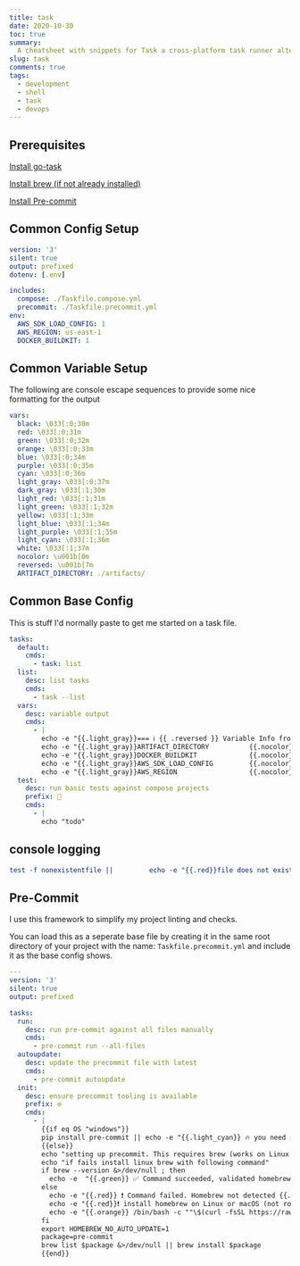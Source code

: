 ```yaml
---
title: task
date: 2020-10-30
toc: true
summary:
  A cheatsheet with snippets for Task a cross-platform task runner alternative to Make.
slug: task
comments: true
tags:
  - development
  - shell
  - task
  - devops
---
```


## Prerequisites

[Install go-task](https://github.com/go-task/task/blob/master/docs/installation.md)

[Install brew (if not already installed)](https://brew.sh/)

[Install Pre-commit](https://pre-commit.com/#install)



## Common Config Setup

````yaml
version: '3'
silent: true
output: prefixed
dotenv: [.env]

includes:
  compose: ./Taskfile.compose.yml
  precommit: ./Taskfile.precommit.yml
env:
  AWS_SDK_LOAD_CONFIG: 1
  AWS_REGION: us-east-1
  DOCKER_BUILDKIT: 1
````



## Common Variable Setup

The following are console escape sequences to provide some nice formatting for the output

```yaml
vars:
  black: \033[:0;30m
  red: \033[:0;31m
  green: \033[:0;32m
  orange: \033[:0;33m
  blue: \033[:0;34m
  purple: \033[:0;35m
  cyan: \033[:0;36m
  light_gray: \033[:0;37m
  dark_gray: \033[:1;30m
  light_red: \033[:1;31m
  light_green: \033[:1;32m
  yellow: \033[:1;33m
  light_blue: \033[:1;34m
  light_purple: \033[:1;35m
  light_cyan: \033[:1;36m
  white: \033[:1;37m
  nocolor: \u001b[0m
  reversed: \u001b[7m
  ARTIFACT_DIRECTORY: ./artifacts/
```

## Common Base Config

This is stuff I'd normally paste to get me started on a task file.

```yaml
tasks:
  default:
    cmds:
      - task: list
  list:
    desc: list tasks
    cmds:
      - task --list
  vars:
    desc: variable output
    cmds:
      - |
        echo -e "{{.light_gray}}=== ℹ {{ .reversed }} Variable Info from Task {{ .nocolor }} === "
        echo -e "{{.light_gray}}ARTIFACT_DIRECTORY          {{.nocolor}}: {{ .orange}}{{ .ARTIFACT_DIRECTORY }} {{ .nocolor }}"
        echo -e "{{.light_gray}}DOCKER_BUILDKIT             {{.nocolor}}: {{ .orange}}{{ .DOCKER_BUILDKIT }} {{ .nocolor }}"
        echo -e "{{.light_gray}}AWS_SDK_LOAD_CONFIG         {{.nocolor}}: {{ .orange}}{{ .AWS_SDK_LOAD_CONFIG }} {{ .nocolor }}"
        echo -e "{{.light_gray}}AWS_REGION                  {{.nocolor}}: {{ .orange}}{{ .AWS_REGION }} {{ .nocolor }}"
  test:
    desc: run basic tests against compose projects
    prefix: 🧪
    cmds:
      - |
        echo "todo"
```

## console logging

```yaml
test -f nonexistentfile ||         echo -e "{{.red}}file does not exist: [{{ .NONEXISTENTFILE }}]  {{.nocolor}}"
```

## Pre-Commit

I use this framework to simplify my project linting and checks.

You can load this as a seperate base file by creating it in the same root directory of your project with the name: `Taskfile.precommit.yml` and include it as the base config shows.

```yaml
---
version: '3'
silent: true
output: prefixed

tasks:
  run:
    desc: run pre-commit against all files manually
    cmds:
      - pre-commit run --all-files
  autoupdate:
    desc: update the precommit file with latest
    cmds:
      - pre-commit autoupdate
  init:
    desc: ensure precommit tooling is available
    prefix: ⚙️
    cmds:
      - |
        {{if eq OS "windows"}}
        pip install pre-commit || echo -e "{{.light_cyan}} 🔥 you need python installed to run this  {{.nocolor}}"
        {{else}}
        echo "setting up precommit. This requires brew (works on Linux & macOS)"
        echo "if fails install linux brew with following command"
        if brew --version &>/dev/null ; then
          echo -e  "{{.green}} ✅ Command succeeded, validated homebrew installed {{.nocolor}}"
        else
          echo -e "{{.red}} ❗ Command failed. Homebrew not detected {{.nocolor}}"
          echo -e "{{.red}}❗ install homebrew on Linux or macOS (not root) using the following command and try again: {{.nocolor}}"
          echo -e "{{.orange}} /bin/bash -c ""\$(curl -fsSL https://raw.githubusercontent.com/Homebrew/install/master/install.sh)"" {{.nocolor}}"
        fi
        export HOMEBREW_NO_AUTO_UPDATE=1
        package=pre-commit
        brew list $package &>/dev/null || brew install $package
        {{end}}

```

